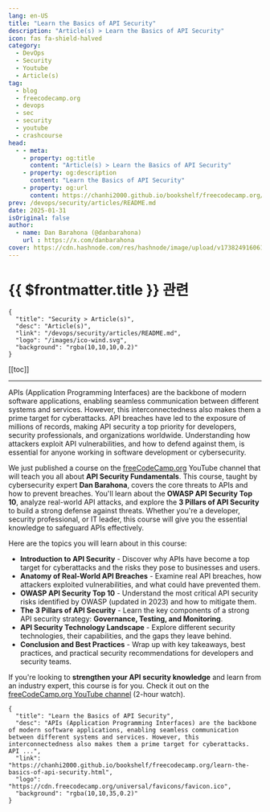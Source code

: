 ```yaml
---
lang: en-US
title: "Learn the Basics of API Security"
description: "Article(s) > Learn the Basics of API Security"
icon: fas fa-shield-halved
category:
  - DevOps
  - Security
  - Youtube
  - Article(s)
tag:
  - blog
  - freecodecamp.org
  - devops
  - sec
  - security
  - youtube
  - crashcourse
head:
  - - meta:
    - property: og:title
      content: "Article(s) > Learn the Basics of API Security"
    - property: og:description
      content: "Learn the Basics of API Security"
    - property: og:url
      content: https://chanhi2000.github.io/bookshelf/freecodecamp.org/learn-the-basics-of-api-security.html
prev: /devops/security/articles/README.md
date: 2025-01-31
isOriginal: false
author:
  - name: Dan Barahona (@danbarahona)
    url : https://x.com/danbarahona
cover: https://cdn.hashnode.com/res/hashnode/image/upload/v1738249160616/80af618b-7d5a-442d-a6d9-6ea4dd91cfc4.png
---
```


# {{ $frontmatter.title }} 관련

```component VPCard
{
  "title": "Security > Article(s)",
  "desc": "Article(s)",
  "link": "/devops/security/articles/README.md",
  "logo": "/images/ico-wind.svg",
  "background": "rgba(10,10,10,0.2)"
}
```

[[toc]]

---

<SiteInfo
  name="Learn the Basics of API Security"
  desc="APIs (Application Programming Interfaces) are the backbone of modern software applications, enabling seamless communication between different systems and services. However, this interconnectedness also makes them a prime target for cyberattacks. API ..."
  url="https://freecodecamp.org/news/learn-the-basics-of-api-security"
  logo="https://cdn.freecodecamp.org/universal/favicons/favicon.ico"
  preview="https://cdn.hashnode.com/res/hashnode/image/upload/v1738249160616/80af618b-7d5a-442d-a6d9-6ea4dd91cfc4.png"/>

APIs (Application Programming Interfaces) are the backbone of modern software applications, enabling seamless communication between different systems and services. However, this interconnectedness also makes them a prime target for cyberattacks. API breaches have led to the exposure of millions of records, making API security a top priority for developers, security professionals, and organizations worldwide. Understanding how attackers exploit API vulnerabilities, and how to defend against them, is essential for anyone working in software development or cybersecurity.

We just published a course on the [<VPIcon icon="fa-brands fa-free-code-camp"/>freeCodeCamp.org](http://freeCodeCamp.org) YouTube channel that will teach you all about **API Security Fundamentals**. This course, taught by cybersecurity expert **Dan Barahona**, covers the core threats to APIs and how to prevent breaches. You'll learn about the **OWASP API Security Top 10**, analyze real-world API attacks, and explore the **3 Pillars of API Security** to build a strong defense against threats. Whether you're a developer, security professional, or IT leader, this course will give you the essential knowledge to safeguard APIs effectively.

Here are the topics you will learn about in this course:

- **Introduction to API Security** - Discover why APIs have become a top target for cyberattacks and the risks they pose to businesses and users.
- **Anatomy of Real-World API Breaches** - Examine real API breaches, how attackers exploited vulnerabilities, and what could have prevented them.
- **OWASP API Security Top 10** - Understand the most critical API security risks identified by OWASP (updated in 2023) and how to mitigate them.
- **The 3 Pillars of API Security** - Learn the key components of a strong API security strategy: **Governance, Testing, and Monitoring**.
- **API Security Technology Landscape** - Explore different security technologies, their capabilities, and the gaps they leave behind.
- **Conclusion and Best Practices** - Wrap up with key takeaways, best practices, and practical security recommendations for developers and security teams.

If you're looking to **strengthen your API security knowledge** and learn from an industry expert, this course is for you. Check it out on the [<VPIcon icon="fa-brands fa-youtube"/>freeCodeCamp.org YouTube channel](https://youtu.be/R-4_DbV1Su4) (2-hour watch).

<VidStack src="youtube/R-4_DbV1Su4" />

<!-- TODO: add ARTICLE CARD -->
```component VPCard
{
  "title": "Learn the Basics of API Security",
  "desc": "APIs (Application Programming Interfaces) are the backbone of modern software applications, enabling seamless communication between different systems and services. However, this interconnectedness also makes them a prime target for cyberattacks. API ...",
  "link": "https://chanhi2000.github.io/bookshelf/freecodecamp.org/learn-the-basics-of-api-security.html",
  "logo": "https://cdn.freecodecamp.org/universal/favicons/favicon.ico",
  "background": "rgba(10,10,35,0.2)"
}
```
